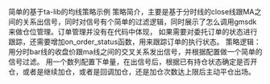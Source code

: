 简单的基于ta-lib的均线策略示例
策略简介，主要是基于分时线的close线跟MA之间的关系出信号，同时对信号有个简单的过滤逻辑，同时展示了怎么调用gmsdk来做仓位管理。订单管理并没有在代码中体现， 如果需要对委托订单的状态进行跟踪，还需要增加on_order_status函数，用来跟踪订单的执行状态。
策略逻辑： 用分时bar线的收盘价跟ma线之间的交叉关系发出信号，并根据配置做一个简单的信号过滤。 用一个数列配置下单量，在出信号后，根据已有持仓状态确定是否开仓，或者是继续加仓，或者是回调加仓，还是加仓次数达上限后主动平仓出场。

